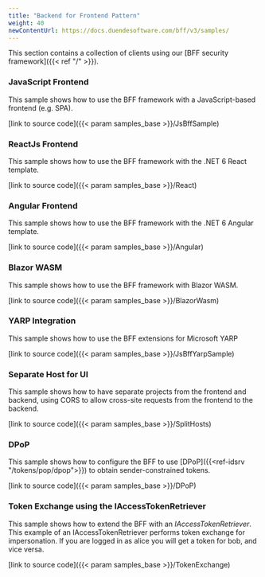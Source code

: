 ```yaml
---
title: "Backend for Frontend Pattern"
weight: 40
newContentUrl: https://docs.duendesoftware.com/bff/v3/samples/
---
```


This section contains a collection of clients using our [BFF security framework]({{< ref "/" >}}).

### JavaScript Frontend
This sample shows how to use the BFF framework with a JavaScript-based frontend (e.g. SPA).

[link to source code]({{< param samples_base >}}/JsBffSample)

### ReactJs Frontend
This sample shows how to use the BFF framework with the .NET 6 React template.

[link to source code]({{< param samples_base >}}/React)

### Angular Frontend
This sample shows how to use the BFF framework with the .NET 6 Angular template.

[link to source code]({{< param samples_base >}}/Angular)

### Blazor WASM
This sample shows how to use the BFF framework with Blazor WASM.

[link to source code]({{< param samples_base >}}/BlazorWasm)

### YARP Integration
This sample shows how to use the BFF extensions for Microsoft YARP

[link to source code]({{< param samples_base >}}/JsBffYarpSample)

### Separate Host for UI
This sample shows how to have separate projects from the frontend and backend, using CORS to allow cross-site requests from the frontend to the backend.

[link to source code]({{< param samples_base >}}/SplitHosts)

### DPoP
This sample shows how to configure the BFF to use [DPoP]({{<ref-idsrv "/tokens/pop/dpop">}}) to obtain sender-constrained tokens.

[link to source code]({{< param samples_base >}}/DPoP)

### Token Exchange using the IAccessTokenRetriever
This sample shows how to extend the BFF with an *IAccessTokenRetriever*. This example of an IAccessTokenRetriever performs token exchange for impersonation. If you are logged in as alice you will get a token for bob, and vice versa.

[link to source code]({{< param samples_base >}}/TokenExchange)
